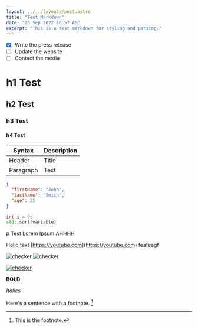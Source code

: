```yaml
---
layout: ../../layouts/post.astro
title: "Test Markdown"
date: "23 Sep 2022 10:57 AM"
excerpt: "This is a test markdown for styling and parsing."
---
```


- [x] Write the press release
- [ ] Update the website
- [ ] Contact the media

# h1 Test
## h2 Test
### h3 Test
#### h4 Test

| Syntax | Description |
| ----------- | ----------- |
| Header | Title |
| Paragraph | Text |

```json
{
  "firstName": "John",
  "lastName": "Smith",
  "age": 25
}
```

```cpp
int i = 0;
std::sort(variable)
```

p Test Lorem Ipsum AHHHH

Hello text [https://youtube.com](https://youtube.com)
feafeagf

![checker](/img/goose.gif)
![checker](/img/goose.gif)

[![checker](/img/goose.gif)](/blog)

**BOLD**

*Italics*

Here's a sentence with a footnote. [^1]

[^1]: This is the footnote.